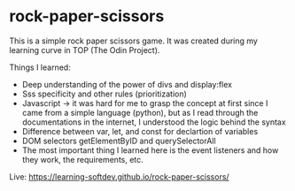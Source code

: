 # rock-paper-scissors

This is a simple rock paper scissors game. It was created during my learning curve in TOP (The Odin Project). <br>

Things I learned:<br>

- Deep understanding of the power of divs and display:flex<br>
- Sss specificity and other rules (prioritization)<br>
- Javascript -> it was hard for me to grasp the concept at first since I came from a simple language (python), but as I read through the documentations in the internet, I understood the logic behind the syntax<br>
- Difference between var, let, and const for declartion of variables<br>
- DOM selectors getElementByID and querySelectorAll<br>
- The most important thing I learned here is the event listeners and how they work, the requirements, etc.<br>

Live: https://learning-softdev.github.io/rock-paper-scissors/
